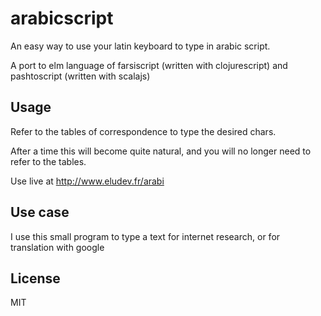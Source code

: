 # arabicscript

An easy way to use your latin keyboard to type in arabic script.

A port to elm language of farsiscript (written with clojurescript) and pashtoscript (written with scalajs)

## Usage

Refer to the tables of correspondence to type the desired chars.

After a time this will become quite natural, and you will no longer need to refer to the tables.

Use live at http://www.eludev.fr/arabi

## Use case

I use this small program to type a text for internet research, or for translation with google

## License

MIT
